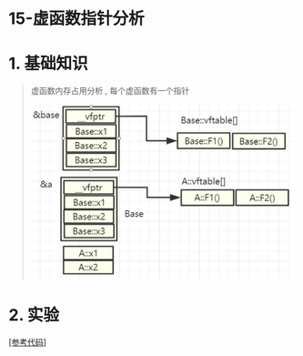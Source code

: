 # 15-虚函数指针分析

# 1. 基础知识

>虚函数内存占用分析 , 每个虚函数有一个指针  
>
><img src="./assets/image-20231016133907862.png" alt="image-20231016133907862" />

# 2. 实验

[[参考代码]]()

>
>
>